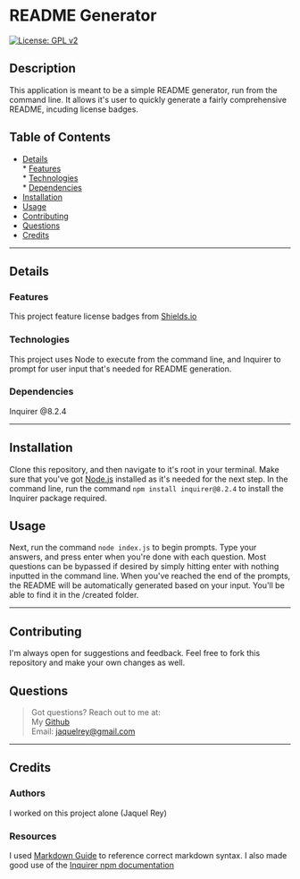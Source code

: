 # README Generator  
[![License: GPL v2](https://img.shields.io/badge/License-GPL_v2-blue.svg)](https://www.gnu.org/licenses/old-licenses/gpl-2.0.en.html)  
## Description  
This application is meant to be a simple README generator, run from the command line. It allows it's user to quickly generate a fairly comprehensive README, incuding license badges.  
## Table of Contents  
* [Details](#details)  
       * [Features](#features)  
       * [Technologies](#technologies)  
       * [Dependencies](#dependencies)  
* [Installation](#installation)  
* [Usage](#usage)  
* [Contributing](#contributing)  
* [Questions](#questions)  
* [Credits](#credits)  
----  
## Details  
### Features  
This project feature license badges from [Shields.io](https://shields.io)  
### Technologies  
This project uses Node to execute from the command line, and Inquirer to prompt for user input that's needed for README generation.  
### Dependencies  
Inquirer @8.2.4  
  
----  
    
## Installation  
Clone this repository, and then navigate to it's root in your terminal. Make sure that you've got [Node.js](https://nodejs.org) installed as it's needed for the next step. In the command line, run the command ```npm install inquirer@8.2.4``` to install the Inquirer package required.  
## Usage  
Next, run the command ```node index.js``` to begin prompts. Type your answers, and press enter when you're done with each question. Most questions can be bypassed if desired by simply hitting enter with nothing inputted in the command line. When you've reached the end of the prompts, the README will be automatically generated based on your input. You'll be able to find it in the /created folder. 
  
----  
  ## Contributing  
I'm always open for suggestions and feedback. Feel free to fork this repository and make your own changes as well.  
## Questions  
  
>Got questions? Reach out to me at:  
>My [Github](https://github.com/JaquelRey)  
>Email: [jaquelrey@gmail.com](mailto:jaquelrey@gmail.com)  
  
----  
  ## Credits  
### Authors  
I worked on this project alone (Jaquel Rey)  
### Resources  
I used [Markdown Guide](https://markdownguide.org) to reference correct markdown syntax. I also made good use of the [Inquirer npm documentation](https://www.npmjs.com/package/inquirer)  
